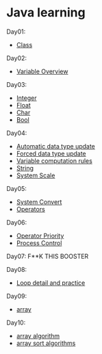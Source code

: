 Java learning
===

Day01: 
* [Class](src/Days/Day01/Mdfiles/day01.md)

Day02: 
* [Variable Overview](src/Days/Day02/Mdfiles/day02.md)

Day03: 
* [Integer](src/Days/Day03/Mdfiles/day03-integer.md)
* [Float](src/Days/Day03/Mdfiles/day03-float.md)
* [Char](src/Days/Day03/Mdfiles/day03-char.md)
* [Bool](src/Days/Day03/Mdfiles/day03-boolean.md)

Day04:
* [Automatic data type update](src/Days/Day04/Mdfiles/day04-dataUpdate.md)
* [Forced data type update](src/Days/Day04/Mdfiles/day04-forceData.md)
* [Variable computation rules](src/Days/Day04/Mdfiles/day04-variableComputationRules.md)
* [String](src/Days/Day04/Mdfiles/day04-string.md)
* [System Scale](src/Days/Day04/Mdfiles/day04-SystemScale.md)

Day05:
* [System Convert](src/Days/Day05/Mdfiles/day05-systemScaleConvert.md)
* [Operators](src/Days/Day05/Mdfiles/day05-operator.md)

Day06:
* [Operator Priority](src/Days/Day06/Mdfiles/day06-Priority.md)
* [Process Control](src/Days/Day06/Mdfiles/day06-processControl.md)

Day07:
F**K THIS BOOSTER

Day08:
* [Loop detail and practice](src/Days/Day08/Mdfiles/Loop.md)

Day09:
* [array](src/Days/Day09/Mdfiles/arrays.md)

Day10:
* [array algorithm](src/Days/Day10/Mdfiles/ArrayAlgorithm.md)
* [array sort algorithms](src/Days/Day10/Mdfiles/ArraySort.md)